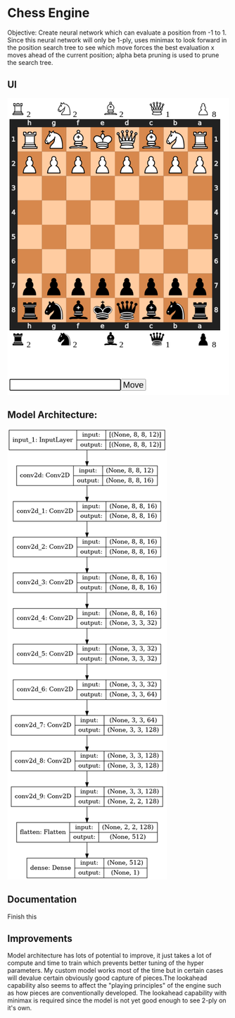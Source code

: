 # Chess Engine

Objective: Create neural network which can evaluate a position from -1 to 1. Since this neural network will only be 1-ply, uses minimax to look forward in the position search tree to see which move forces the best evaluation x moves ahead of the current position; alpha beta pruning is used to prune the search tree. 

## UI

![UI](./assets/GUI.png)

## Model Architecture:

![Model](./assets/model.png)

## Documentation

Finish this

## Improvements

Model architecture has lots of potential to improve, it just takes a lot of compute and time to train which prevents better tuning of the hyper parameters. My custom model works most of the time but in certain cases will devalue certain obviously good capture of pieces.The lookahead capability also seems to affect the "playing principles" of the engine such as how pieces are conventionally developed. The lookahead capability with minimax is required since the model is not yet good enough to see 2-ply on it's own.

